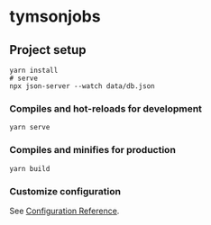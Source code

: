 # tymsonjobs

## Project setup
```
yarn install
# serve
npx json-server --watch data/db.json
```

### Compiles and hot-reloads for development
```
yarn serve
```

### Compiles and minifies for production
```
yarn build
```

### Customize configuration
See [Configuration Reference](https://cli.vuejs.org/config/).
